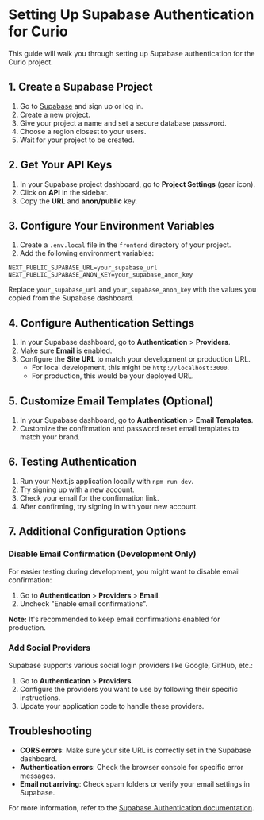 # Setting Up Supabase Authentication for Curio

This guide will walk you through setting up Supabase authentication for the Curio project.

## 1. Create a Supabase Project

1. Go to [Supabase](https://supabase.com/) and sign up or log in.
2. Create a new project.
3. Give your project a name and set a secure database password.
4. Choose a region closest to your users.
5. Wait for your project to be created.

## 2. Get Your API Keys

1. In your Supabase project dashboard, go to **Project Settings** (gear icon).
2. Click on **API** in the sidebar.
3. Copy the **URL** and **anon/public** key.

## 3. Configure Your Environment Variables

1. Create a `.env.local` file in the `frontend` directory of your project.
2. Add the following environment variables:

```
NEXT_PUBLIC_SUPABASE_URL=your_supabase_url
NEXT_PUBLIC_SUPABASE_ANON_KEY=your_supabase_anon_key
```

Replace `your_supabase_url` and `your_supabase_anon_key` with the values you copied from the Supabase dashboard.

## 4. Configure Authentication Settings

1. In your Supabase dashboard, go to **Authentication** > **Providers**.
2. Make sure **Email** is enabled.
3. Configure the **Site URL** to match your development or production URL.
   - For local development, this might be `http://localhost:3000`.
   - For production, this would be your deployed URL.

## 5. Customize Email Templates (Optional)

1. In your Supabase dashboard, go to **Authentication** > **Email Templates**.
2. Customize the confirmation and password reset email templates to match your brand.

## 6. Testing Authentication

1. Run your Next.js application locally with `npm run dev`.
2. Try signing up with a new account.
3. Check your email for the confirmation link.
4. After confirming, try signing in with your new account.

## 7. Additional Configuration Options

### Disable Email Confirmation (Development Only)

For easier testing during development, you might want to disable email confirmation:

1. Go to **Authentication** > **Providers** > **Email**.
2. Uncheck "Enable email confirmations".

**Note:** It's recommended to keep email confirmations enabled for production.

### Add Social Providers

Supabase supports various social login providers like Google, GitHub, etc.:

1. Go to **Authentication** > **Providers**.
2. Configure the providers you want to use by following their specific instructions.
3. Update your application code to handle these providers.

## Troubleshooting

- **CORS errors**: Make sure your site URL is correctly set in the Supabase dashboard.
- **Authentication errors**: Check the browser console for specific error messages.
- **Email not arriving**: Check spam folders or verify your email settings in Supabase.

For more information, refer to the [Supabase Authentication documentation](https://supabase.com/docs/guides/auth). 